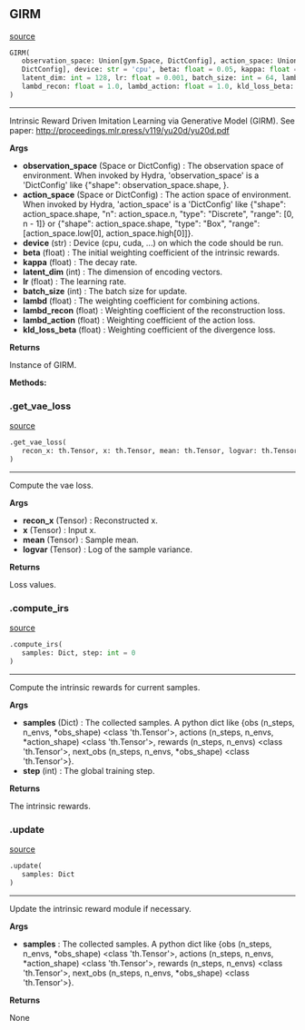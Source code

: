 #


## GIRM
[source](https://github.com/RLE-Foundation/Hsuanwu/blob/main/hsuanwu/xplore/reward/girm.py/#L169)
```python 
GIRM(
   observation_space: Union[gym.Space, DictConfig], action_space: Union[gym.Space,
   DictConfig], device: str = 'cpu', beta: float = 0.05, kappa: float = 2.5e-05,
   latent_dim: int = 128, lr: float = 0.001, batch_size: int = 64, lambd: float = 0.5,
   lambd_recon: float = 1.0, lambd_action: float = 1.0, kld_loss_beta: float = 1.0
)
```


---
Intrinsic Reward Driven Imitation Learning via Generative Model (GIRM).
See paper: http://proceedings.mlr.press/v119/yu20d/yu20d.pdf


**Args**

* **observation_space** (Space or DictConfig) : The observation space of environment. When invoked by Hydra,
    'observation_space' is a 'DictConfig' like {"shape": observation_space.shape, }.
* **action_space** (Space or DictConfig) : The action space of environment. When invoked by Hydra,
    'action_space' is a 'DictConfig' like
    {"shape": action_space.shape, "n": action_space.n, "type": "Discrete", "range": [0, n - 1]} or
    {"shape": action_space.shape, "type": "Box", "range": [action_space.low[0], action_space.high[0]]}.
* **device** (str) : Device (cpu, cuda, ...) on which the code should be run.
* **beta** (float) : The initial weighting coefficient of the intrinsic rewards.
* **kappa** (float) : The decay rate.
* **latent_dim** (int) : The dimension of encoding vectors.
* **lr** (float) : The learning rate.
* **batch_size** (int) : The batch size for update.
* **lambd** (float) : The weighting coefficient for combining actions.
* **lambd_recon** (float) : Weighting coefficient of the reconstruction loss.
* **lambd_action** (float) : Weighting coefficient of the action loss.
* **kld_loss_beta** (float) : Weighting coefficient of the divergence loss.


**Returns**

Instance of GIRM.


**Methods:**


### .get_vae_loss
[source](https://github.com/RLE-Foundation/Hsuanwu/blob/main/hsuanwu/xplore/reward/girm.py/#L233)
```python
.get_vae_loss(
   recon_x: th.Tensor, x: th.Tensor, mean: th.Tensor, logvar: th.Tensor
)
```

---
Compute the vae loss.


**Args**

* **recon_x** (Tensor) : Reconstructed x.
* **x** (Tensor) : Input x.
* **mean** (Tensor) : Sample mean.
* **logvar** (Tensor) : Log of the sample variance.


**Returns**

Loss values.

### .compute_irs
[source](https://github.com/RLE-Foundation/Hsuanwu/blob/main/hsuanwu/xplore/reward/girm.py/#L250)
```python
.compute_irs(
   samples: Dict, step: int = 0
)
```

---
Compute the intrinsic rewards for current samples.


**Args**

* **samples** (Dict) : The collected samples. A python dict like
    {obs (n_steps, n_envs, *obs_shape) <class 'th.Tensor'>,
    actions (n_steps, n_envs, *action_shape) <class 'th.Tensor'>,
    rewards (n_steps, n_envs) <class 'th.Tensor'>,
    next_obs (n_steps, n_envs, *obs_shape) <class 'th.Tensor'>}.
* **step** (int) : The global training step.


**Returns**

The intrinsic rewards.

### .update
[source](https://github.com/RLE-Foundation/Hsuanwu/blob/main/hsuanwu/xplore/reward/girm.py/#L299)
```python
.update(
   samples: Dict
)
```

---
Update the intrinsic reward module if necessary.


**Args**

* **samples**  : The collected samples. A python dict like
    {obs (n_steps, n_envs, *obs_shape) <class 'th.Tensor'>,
    actions (n_steps, n_envs, *action_shape) <class 'th.Tensor'>,
    rewards (n_steps, n_envs) <class 'th.Tensor'>,
    next_obs (n_steps, n_envs, *obs_shape) <class 'th.Tensor'>}.


**Returns**

None
